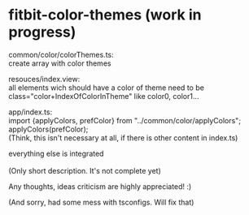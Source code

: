 # fitbit-color-themes (work in progress)
common/color/colorThemes.ts:<br>
create array with color themes

resouces/index.view:<br>
all elements wich should have a color of theme need to be class="color+IndexOfColorInTheme" like color0, color1...

app/index.ts:<br>
import {applyColors, prefColor} from "../common/color/applyColors";<br>
applyColors(prefColor);<br>
(Think, this isn't necessary at all, if there is other content in index.ts)

everything else is integrated<br><br>
(Only short description. It's not complete yet)

Any thoughts, ideas criticism are highly appreciated! :)

(And sorry, had some mess with tsconfigs. Will fix that)

